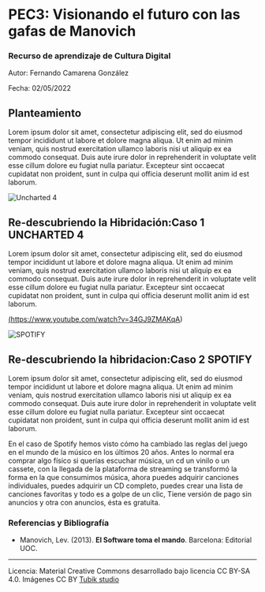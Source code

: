 # PEC3: Visionando el futuro con las gafas de Manovich 

### Recurso de aprendizaje de Cultura Digital 


Autor: Fernando Camarena González


Fecha: 02/05/2022





## Planteamiento


Lorem ipsum dolor sit amet, consectetur adipiscing elit, sed do eiusmod tempor incididunt ut labore et dolore magna aliqua. Ut enim ad minim veniam, quis nostrud exercitation ullamco laboris nisi ut aliquip ex ea commodo consequat. Duis aute irure dolor in reprehenderit in voluptate velit esse cillum dolore eu fugiat nulla pariatur. Excepteur sint occaecat cupidatat non proident, sunt in culpa qui officia deserunt mollit anim id est laborum.

![Uncharted 4](https://pics.filmaffinity.com/uncharted_4_a_thief_s_end-134903281-mmed.jpg) 
## Re-descubriendo la Hibridación:Caso 1  UNCHARTED 4  

Lorem ipsum dolor sit amet, consectetur adipiscing elit, sed do eiusmod tempor incididunt ut labore et dolore magna aliqua. Ut enim ad minim veniam, quis nostrud exercitation ullamco laboris nisi ut aliquip ex ea commodo consequat. Duis aute irure dolor in reprehenderit in voluptate velit esse cillum dolore eu fugiat nulla pariatur. Excepteur sint occaecat cupidatat non proident, sunt in culpa qui officia deserunt mollit anim id est laborum.

<a href="http://www.youtube.com/watch?feature=player_embedded&v=v=34GJ9ZMAKqA
" target="_blank">
  (https://www.youtube.com/watch?v=34GJ9ZMAKqA)

![SPOTIFY](https://www.scdn.co/i/_global/open-graph-default.png) 

## Re-descubriendo la hibridacion:Caso 2 SPOTIFY

Lorem ipsum dolor sit amet, consectetur adipiscing elit, sed do eiusmod tempor incididunt ut labore et dolore magna aliqua. Ut enim ad minim veniam, quis nostrud exercitation ullamco laboris nisi ut aliquip ex ea commodo consequat. Duis aute irure dolor in reprehenderit in voluptate velit esse cillum dolore eu fugiat nulla pariatur. Excepteur sint occaecat cupidatat non proident, sunt in culpa qui officia deserunt mollit anim id est laborum.
  
En el caso de Spotify hemos visto cómo ha cambiado las reglas del juego en el mundo de la músico en los últimos 20 años.
  Antes lo normal era comprar algo físico si querías escuchar música, un cd un vinilo o un cassete, con la llegada de la plataforma de streaming se transformó la forma en la que consumimos música, ahora puedes adquirir canciones individuales, puedes adquirir un CD completo,  puedes crear una lista de canciones favoritas y  todo es a golpe de un clic, Tiene versión de pago sin anuncios y otra con anuncios, ésta es gratuita.

### Referencias y Bibliografía

* Manovich, Lev. (2013). **El Software toma el mando**. Barcelona: Editorial UOC. 


----

Licencia: Material Creative Commons desarrollado bajo licencia CC BY-SA 4.0. Imágenes CC BY [Tubik studio](https://blog.tubikstudio.com/how-to-create-original-flat-illustrations-designers-tips/) 
